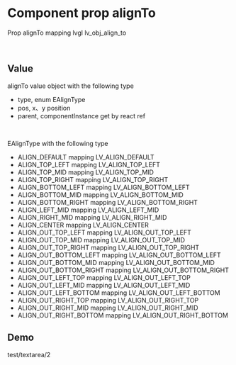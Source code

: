 # Component prop alignTo

Prop alignTo mapping lvgl lv_obj_align_to

<br/>

## Value
alignTo value object with the following type
- type, enum EAlignType
- pos, x、y position
- parent, componentInstance get by react ref

<br/>

EAlignType with the following type
- ALIGN_DEFAULT mapping LV_ALIGN_DEFAULT
- ALIGN_TOP_LEFT mapping LV_ALIGN_TOP_LEFT
- ALIGN_TOP_MID mapping LV_ALIGN_TOP_MID
- ALIGN_TOP_RIGHT mapping LV_ALIGN_TOP_RIGHT
- ALIGN_BOTTOM_LEFT mapping LV_ALIGN_BOTTOM_LEFT
- ALIGN_BOTTOM_MID mapping LV_ALIGN_BOTTOM_MID
- ALIGN_BOTTOM_RIGHT mapping LV_ALIGN_BOTTOM_RIGHT
- ALIGN_LEFT_MID mapping LV_ALIGN_LEFT_MID
- ALIGN_RIGHT_MID mapping LV_ALIGN_RIGHT_MID
- ALIGN_CENTER mapping LV_ALIGN_CENTER
- ALIGN_OUT_TOP_LEFT mapping LV_ALIGN_OUT_TOP_LEFT
- ALIGN_OUT_TOP_MID mapping LV_ALIGN_OUT_TOP_MID
- ALIGN_OUT_TOP_RIGHT mapping LV_ALIGN_OUT_TOP_RIGHT
- ALIGN_OUT_BOTTOM_LEFT mapping LV_ALIGN_OUT_BOTTOM_LEFT
- ALIGN_OUT_BOTTOM_MID mapping LV_ALIGN_OUT_BOTTOM_MID
- ALIGN_OUT_BOTTOM_RIGHT mapping LV_ALIGN_OUT_BOTTOM_RIGHT
- ALIGN_OUT_LEFT_TOP mapping LV_ALIGN_OUT_LEFT_TOP
- ALIGN_OUT_LEFT_MID mapping LV_ALIGN_OUT_LEFT_MID
- ALIGN_OUT_LEFT_BOTTOM mapping LV_ALIGN_OUT_LEFT_BOTTOM
- ALIGN_OUT_RIGHT_TOP mapping LV_ALIGN_OUT_RIGHT_TOP
- ALIGN_OUT_RIGHT_MID mapping LV_ALIGN_OUT_RIGHT_MID
- ALIGN_OUT_RIGHT_BOTTOM mapping LV_ALIGN_OUT_RIGHT_BOTTOM


## Demo
test/textarea/2
